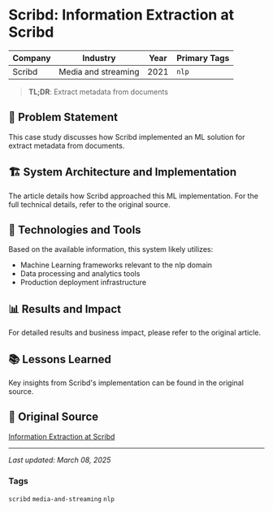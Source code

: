 # Scribd: Information Extraction at Scribd

| Company | Industry | Year | Primary Tags | 
|---------|----------|------|--------------|
| Scribd | Media and streaming | 2021 | `nlp` |

> **TL;DR**: Extract metadata from documents

## 📝 Problem Statement

This case study discusses how Scribd implemented an ML solution for extract metadata from documents.

## 🏗️ System Architecture and Implementation

The article details how Scribd approached this ML implementation. For the full technical details, refer to the original source.

## 🔧 Technologies and Tools

Based on the available information, this system likely utilizes:

- Machine Learning frameworks relevant to the nlp domain
- Data processing and analytics tools
- Production deployment infrastructure

## 📊 Results and Impact

For detailed results and business impact, please refer to the original article.

## 📚 Lessons Learned

Key insights from Scribd's implementation can be found in the original source.

## 🔗 Original Source

[Information Extraction at Scribd](https://tech.scribd.com/blog/2021/information-extraction-at-scribd.html)

---

*Last updated: March 08, 2025*

### Tags

`scribd` `media-and-streaming` `nlp`
